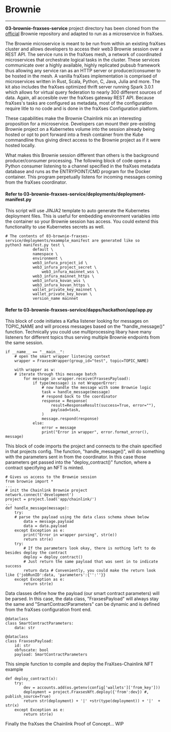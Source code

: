 # Brownie

---

<strong>03-brownie-fraxses-service</strong> project directory has been cloned from the [official](https://github.com/eth-brownie) Brownie repository and adapted to run as a microservice in fraXses.

The Brownie microservice is meant to be run from within an existing fraXses cluster and allows developers to access their web3 Brownie session over a REST API. The service runs in the fraXses mesh, a network of coordinated microservices that orchestrate logical tasks in the cluster. These services communicate over a highly available, highly replicated pubsub framework thus allowing any service ran as an HTTP server or producer/consumer to be hosted in the mesh. A vanilla fraXses implementation is comprised of microservices written in Rust, Scala, Python, C, Java, Julia and more. The kit also includes the fraXses optimized thrift server running Spark 3.0.1 which allows for virtual query federation to nearly 300 different sources of data. Again, all accesible over the fraXses gateway REST API. Because fraXses's tasks are configured as metadata, most of the configuration require litle to no code and is done in the fraXses Configuration platform. 

These capabilities make the Brownie Chainlink mix an interesting proposition for a microservice. Developers can mount their pre-existing Brownie project on a Kubernetes volume into the session already being hosted or opt to port forward into a fresh container from the Kube commandline thus giving direct access to the Brownie project as if it were hosted locally.

What makes this Brownie session different than others is the background producer/consumer processing. The following block of code opens a Python consumer listening to a channel specified in the fraXses metadata database and runs as the ENTRYPOINT/CMD program for the Docker container. This program perpetually listens for incoming messages coming from the fraXses coordinator. 

#### Refer to  <strong>03-brownie-fraxses-service/deployments/deployment-manifest.py</strong>
This script will use JINJA2 template to auto generate the Kubernetes deployment files. This is useful for embedding environment variables into the container so your Brownie session has access. You could extend this functionality to use Kubernetes secrets as well. 
```
# The contents of 03-brownie-fraxses-service/deployments/exammple_manifest are generated like so
python3 manifest.py test \ 
		    default \
		    namespace \ 
		    environment \ 
		    web3_infura_project_id \ 
		    web3_infura_project_secret \ 
	            web3_infura_mainnet_wss \
		    web3_infura_mainnet_https \ 
		    web3_infura_kovan_wss \
		    web3_infura_kovan_https \ 
		    wallet_private_key_mainnet \ 
		    wallet_private_key_kovan \
		    version_name mainnet 
```
 
#### Refer to <strong>03-brownie-fraxses-service/dapps/hackathon/app/app.py</strong>
This block of code initiates a Kafka listener looking for messages on TOPIC_NAME and will process messages based on the "handle_message()" function. Technically you could use multiprocessing libary have many listeners for different topics thus serving multiple Brownie endpoints from the same session.
```
if __name__ == "__main__":
    # open the smart wrapper listening context
    wrapper = FraxsesWrapper(group_id="test", topic=TOPIC_NAME) 

    with wrapper as w:
	# iterate through this message batch
        for message in wrapper.receive(FraxsesPayload):
            if type(message) is not WrapperError:
                # now handle the message with some Brownie logic
                task = handle_message(message)
                # respond back to the coordinator
                response = Response(
                    result=ResponseResult(success=True, error=""),
                    payload=task,
                )
                message.respond(response)
            else:
                error = message
                print("Error in wrapper", error.format_error(), message)
```

This block of code imports the project and connects to the chain specified in that projects config. The function, "handle_message()", will do something with the parameters sent in from the coordinator. In this case those parameters get passed into the "deploy_contract()" function, where a contract specifying an NFT is minted.

```
# Gives us access to the Brownie session
from brownie import *
...
# init the Chainlink Brownie project
network.connect('development')
project = project.load('app/chainlink/')
...
def handle_message(message):
    try:
	# parse the payload using the data class schema shown below
        data = message.payload
        data = data.payload
    except Exception as e:
        print("Error in wrapper parsing", str(e))
        return str(e)
    try:
        # If the parameters look okay, there is nothing left to do besides deploy the contract
        deploy = deploy_contract()
        # Just return the same payload that was sent in to indicate success
        return data # Conveniently, you could make the return look like {'jobRunID':data, 'parameters':{'':''}}
    except Exception as e:
        return str(e)
```

Data classes define how the payload (our smart contract parameters) will be parsed. In this case, the data class, "FraxsesPayload" will always stay the same and "SmartContractParameters" can be dynamic and is defined from the fraXses configuration front end.

```
@dataclass
class SmartContractParameters:
    data: str

@dataclass
class FraxsesPayload:
    id: str
    obfuscate: bool
    payload: SmartContractParameters
```

This simple function to compile and deploy the FraXses-Chainlink NFT example

```
def deploy_contract(x):
    try:
        dev = accounts.add(os.getenv(config['wallets']['from_key']))
        deployment = project.FraxsesNft.deploy({'from':dev}) #, publish_source=True)
        return str(deployment) + '|' +str(type(deployment)) + '|'  + str(x)
    except Exception as e:
        return str(e)
```

Finally the fraXses the Chainlink Proof of Concept... WIP



